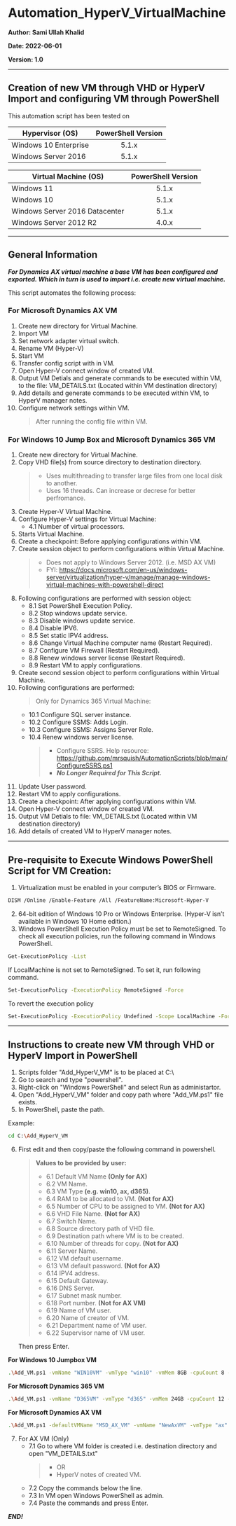 # Automation_HyperV_VirtualMachine

**Author: Sami Ullah Khalid**

**Date: 2022-06-01**

**Version: 1.0**

---
## Creation of new VM through VHD or HyperV Import and configuring VM through PowerShell

This automation script has been tested on 

| Hypervisor (OS) | PowerShell Version |
| ------------- |:-------------:|
| Windows 10 Enterprise | 5.1.x |
| Windows Server 2016   | 5.1.x |

| Virtual Machine (OS) | PowerShell Version |
| ------------- |:-------------:|
| Windows 11                     | 5.1.x |
| Windows 10                     | 5.1.x |
| Windows Server 2016 Datacenter | 5.1.x |
| Windows Server 2012 R2         | 4.0.x |

---

## General Information

***For Dynamics AX virtual machine a base VM has been configured and exported. Which in turn is used to import i.e. create new virtual machine.***

This script automates the following process:

### For Microsoft Dynamics AX VM

1. Create new directory for Virtual Machine.
2. Import VM
3. Set network adapter virtual switch.
4. Rename VM (Hyper-V)
5. Start VM
6. Transfer config script with in VM.
7. Open Hyper-V connect window of created VM.
8. Output VM Detials and generate commands to be executed within VM, to the file: VM_DETAILS.txt (Located within VM destination directory)
9. Add details and generate commands to be executed within VM, to HyperV manager notes.
10. Configure network settings within VM.
    > After running the config file within VM.

### For Windows 10 Jump Box and Microsoft Dynamics 365 VM 

1. Create new directory for Virtual Machine.
2. Copy VHD file(s) from source directory to destination directory.
   > - Uses multithreading to transfer large files from one local disk to another.
   > - Uses 16 threads. Can increase or decrese for better perfromance.
3. Create Hyper-V Virtual Machine.
4. Configure Hyper-V settings for Virtual Machine:
   - 4.1 Number of virtual processors.
5. Starts Virtual Machine.
6. Create a checkpoint: Before applying configurations within VM.
7. Create session object to perform configurations within Virtual Machine.
   > - Does not apply to Windows Server 2012. (i.e. MSD AX VM)
   > - FYI: https://docs.microsoft.com/en-us/windows-server/virtualization/hyper-v/manage/manage-windows-virtual-machines-with-powershell-direct
8. Following configurations are performed with session object:
   - 8.1 Set PowerShell Execution Policy.
   - 8.2 Stop windows update service.
   - 8.3 Disable windows update service.
   - 8.4 Disable IPV6.
   - 8.5 Set static IPV4 address.
   - 8.6 Change Virtual Machine computer name (Restart Required).
   - 8.7 Configure VM Firewall (Restart Required).
   - 8.8 Renew windows server license (Restart Required).
   - 8.9 Restart VM to apply configurations.
9. Create second session object to perform configurations within Virtual Machine.  
10. Following configurations are performed:
    > Only for Dynamics 365 Virtual Machine:
    - 10.1 Configure SQL server instance.
    - 10.2 Configure SSMS: Adds Login.
    - 10.3 Configure SSMS: Assigns Server Role.
    - 10.4 Renew windows server license.
        > - Configure SSRS. Help resource: https://github.com/mrsquish/AutomationScripts/blob/main/ConfigureSSRS.ps1
        > - ***No Longer Required for This Script.***
11. Update User password.
12. Restart VM to apply configurations.
13. Create a checkpoint: After applying configurations within VM.
14. Open Hyper-V connect window of created VM.
15. Output VM Detials to file: VM_DETAILS.txt (Located within VM destination directory)
16. Add details of created VM to HyperV manager notes.

---
## Pre-requisite to Execute Windows PowerShell Script for VM Creation:

1. Virtualization must be enabled in your computer’s BIOS or Firmware.
```sh
DISM /Online /Enable-Feature /All /FeatureName:Microsoft-Hyper-V
```
2. 64-bit edition of Windows 10 Pro or Windows Enterprise. (Hyper-V isn’t available in Windows 10 Home edition.)
3. Windows PowerShell Execution Policy must be set to RemoteSigned.
   To check all execution policies, run the following command in Windows PowerShell.
```sh
Get-ExecutionPolicy -List
```
   If LocalMachine is not set to RemoteSigned. To set it, run following command.
```sh
Set-ExecutionPolicy -ExecutionPolicy RemoteSigned -Force
```
   To revert the execution policy
```sh
Set-ExecutionPolicy -ExecutionPolicy Undefined -Scope LocalMachine -Force
```
------------------------------------------------------------
## Instructions to create new VM through VHD or HyperV Import in PowerShell

1. Scripts folder "Add_HyperV_VM" is to be placed at C:\
2. Go to search and type "powershell".
3. Right-click on "Windows PowerShell" and select Run as administartor.
4. Open "Add_HyperV_VM" folder and copy path where "Add_VM.ps1" file exists.
5. In PowerShell, paste the path.

Example:
```sh
cd C:\Add_HyperV_VM
```
6. First edit and then copy/paste the following command in powershell.
    > **Values to be provided by user:**
    > - 6.1 Default VM Name **(Only for AX)**
    > - 6.2 VM Name.
    > - 6.3 VM Type **(e.g. win10, ax, d365)**.
    > - 6.4 RAM to be allocated to VM. **(Not for AX)**
    > - 6.5 Number of CPU to be assigned to VM. **(Not for AX)**
    > - 6.6 VHD File Name. **(Not for AX)**
    > - 6.7 Switch Name.
    > - 6.8 Source directory path of VHD file.
    > - 6.9 Destination path where VM is to be created.
    > - 6.10 Number of threads for copy. **(Not for AX)**
    > - 6.11 Server Name. 
    > - 6.12 VM default username.
    > - 6.13 VM default password. **(Not for AX)**
    > - 6.14 IPV4 address.
    > - 6.15 Default Gateway.
    > - 6.16 DNS Server.
    > - 6.17 Subnet mask number.
    > - 6.18 Port number. **(Not for AX VM)**
    > - 6.19 Name of VM user.
    > - 6.20 Name of creator of VM.
    > - 6.21 Department name of VM user.
    > - 6.22 Supervisor name of VM user.

    Then press Enter.
   
**For Windows 10 Jumpbox VM**
```sh
.\Add_VM.ps1 -vmName "WIN10VM" -vmType "win10" -vmMem 8GB -cpuCount 8 -vhdFileName "WIN10HRH3171.vhdx" -vmSwitch "nSwitch" -srcDirPath "Path" -destDirPath "Path" -threadCount 16 -serverName "localhost" -vmDefaultUsername "win10adm" -vmDefaultPassword "pass@word1" -ipAddress "192.168.0.10" -defaultGateway "192.168.0.1" -dnsServer "8.8.8.8" -subnetMask 24 -vmPort "123456" -ownerName "Name" -createdBy "Creator" -department "Department" -supervisorName "Supervisor"
```
**For Microsoft Dynamics 365 VM**
```sh
.\Add_VM.ps1 -vmName "D365VM" -vmType "d365" -vmMem 24GB -cpuCount 12 -vhdFileName "FinandOps10.0.17.vhd" -vmSwitch "nSwitch" -srcDirPath "Path" -destDirPath "Path" -threadCount 16 -serverName "localhost" -vmDefaultUsername "Administrator" -vmDefaultPassword "pass@word1" -ipAddress "192.168.0.10" -defaultGateway "192.168.0.1" -dnsServer "8.8.8.8" -subnetMask 24 -vmPort "123456" -ownerName "Name" -createdBy "Creator" -department "Department" -supervisorName "Supervisor"
```
**For Microsoft Dynamics AX VM**
```sh
.\Add_VM.ps1 -defaultVMName "MSD_AX_VM" -vmName "NewAxVM" -vmType "ax" -vmSwitch "nSwitch" -srcDirPath "Path" -destDirPath "Path" -serverName "localhost" -vmDefaultUsername "AX_Dev" -ipAddress "192.168.0.10" -defaultGateway "192.168.0.1" -dnsServer "8.8.8.8" -subnetMask 24 -ownerName "Name" -createdBy "Creator" -department "Department" -supervisorName "Supervisor"
```

   7. For AX VM (Only)
      - 7.1 Go to where VM folder is created i.e. destination directory and open "VM_DETAILS.txt"
        > - OR 
        > - HyperV notes of created VM.
      - 7.2 Copy the commands below the line.
      - 7.3 In VM open Windows PowerShell as admin.
      - 7.4 Paste the commands and press Enter.

***END!***
